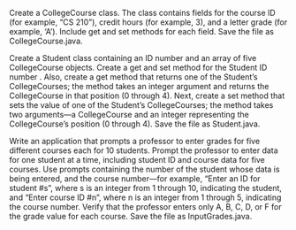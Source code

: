 Create a CollegeCourse class. The class contains fields for the course ID (for example, “CS 210”), credit hours (for example, 3), 
and a letter grade (for example, ‘A’). Include get and set methods for each field. Save the file as CollegeCourse.java.

Create a Student class containing an ID number and an array of five CollegeCourse objects. Create a get and set method for the Student ID number
. Also, create a get method that returns one of the Student’s CollegeCourses; the method takes an integer argument and returns the CollegeCourse 
in that position (0 through 4). Next, create a set method that sets the value of one of the Student’s CollegeCourses; the method takes two arguments—a 
CollegeCourse and an integer representing the CollegeCourse’s position (0 through 4). Save the file as Student.java.

Write an application that prompts a professor to enter grades for five different courses each for 10 students. Prompt the professor to enter data for 
one student at a time, including student ID and course data for five courses. Use prompts containing the number of the student whose data is being entered, 
and the course number—for example, “Enter an ID for student #s”, where s is an integer from 1 through 10, indicating the student, and “Enter course ID #n”, 
where n is an integer from 1 through 5, indicating the course number. Verify that the professor enters only A, B, C, D, or F for the grade value for each course. 
Save the file as InputGrades.java.

